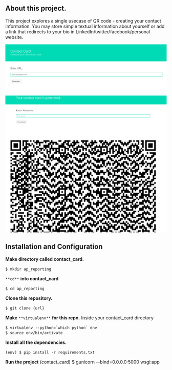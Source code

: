 
## About this project.

This project explores a single usecase of QR code - creating your contact information. You may store simple textual information about yourself or add a link that redirects to your bio in LinkedIn/twitter/facebook/personal website.


![Homepage](screenshot_1.png)

![Contact card generated](screenshot_2.png)

## Installation and Configuration

**Make directory called contact_card.**

    $ mkdir ap_reporting

`**cd**` **into contact_card**

    $ cd ap_reporting

**Clone this repository.**

    $ git clone {url} 

**Make** `**virtualenv**` **for this repo.**
Inside your contact_card directory

    $ virtualenv --python=`which python` env
    $ source env/bin/activate

**Install all the dependencies.**

    (env) $ pip install -r requirements.txt

**Run the project**
    (contact_card) $ gunicorn --bind=0.0.0.0:5000 wsgi:app
